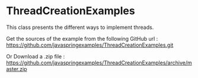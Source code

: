# ThreadCreationExamples
This class presents the different ways to implement threads.

Get the sources of the example from the following GitHub url : https://github.com/javaspringexamples/ThreadCreationExamples.git

Or Download a .zip file : https://github.com/javaspringexamples/ThreadCreationExamples/archive/master.zip